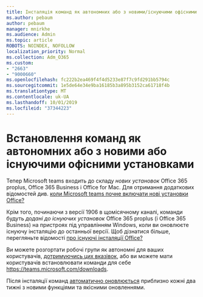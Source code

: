 ```yaml
---
title: Інсталяція команд як автономних або з новими/існуючими офісними установленням
ms.author: pebaum
author: pebaum
manager: mnirkhe
ms.audience: Admin
ms.topic: article
ROBOTS: NOINDEX, NOFOLLOW
localization_priority: Normal
ms.collection: Adm_O365
ms.custom:
- "2663"
- "9000660"
ms.openlocfilehash: fc222b2ea469f4f4d5233e87f7c9fd291bb5794c
ms.sourcegitcommit: 1e5de64e34e9ba16185b3a895b3152ca61718f4b
ms.translationtype: MT
ms.contentlocale: uk-UA
ms.lasthandoff: 10/01/2019
ms.locfileid: "37344223"
---
```

# <a name="installing-teams-as-standalone-or-with-new-or-existing-office-installations"></a>Встановлення команд як автономних або з новими або існуючими офісними установками

Тепер Microsoft teams входить до складу *нових установок* Office 365 proplus, Office 365 Business і Office for Mac. Для отримання додаткових відомостей див. [коли Microsoft teams почне включати нові установки Office?](https://docs.microsoft.com/deployoffice/teams-install#when-will-microsoft-teams-start-being-included-with-new-installations-of-office-365-proplus)

Крім того, починаючи з версії 1906 в щомісячному каналі, команди будуть *додані до існуючих установок* Office 365 proplus (і Office 365 Business) на пристроях під управлінням Windows, коли ви оновлюєте існуючу інсталяцію до останньої версії. Щоб дізнатися більше, перегляньте відомості [про існуючі інсталяції Office?](https://docs.microsoft.com/deployoffice/teams-install#what-about-existing-installations-of-office-365-proplus)

Ви можете розгортати робочі групи як автономні для ваших користувачів, [дотримуючись цих вказівок](https://docs.microsoft.com/MicrosoftTeams/msi-deployment), або ви можете мати користувачів встановлювати команди для себе https://teams.microsoft.com/downloads.

Після інсталяції команд [автоматично оновлюється](https://docs.microsoft.com/deployoffice/teams-install#feature-and-quality-updates-for-microsoft-teams) приблизно кожні два тижні з новими функціями та якісними оновленнями. 

